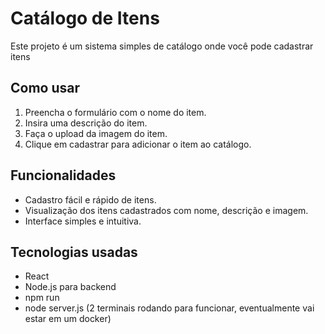 # Catálogo de Itens

Este projeto é um sistema simples de catálogo onde você pode cadastrar itens
 

## Como usar

1. Preencha o formulário com o nome do item.  
2. Insira uma descrição do item.  
3. Faça o upload da imagem do item.  
4. Clique em cadastrar para adicionar o item ao catálogo.


## Funcionalidades

- Cadastro fácil e rápido de itens.  
- Visualização dos itens cadastrados com nome, descrição e imagem.  
- Interface simples e intuitiva.


## Tecnologias usadas

- React  
- Node.js para backend
- npm run
- node server.js (2 terminais rodando para funcionar, eventualmente vai estar em um docker)
  
